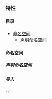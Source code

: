 ### 特性

#### 目录
* [命名空间](#命名空间)
    * [声明命名空间](#声明命名空间)


#### 命名空间

##### 声明命名空间

##### 导入

```php
// 
```